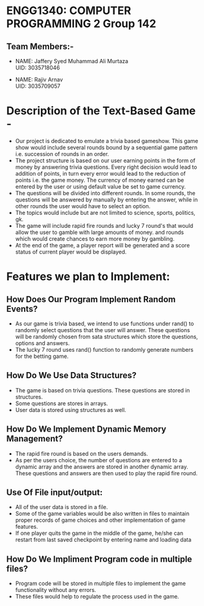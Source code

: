# ENGG1340: COMPUTER PROGRAMMING 2                                                 Group 142

## Team Members:-

* NAME: Jaffery Syed Muhammad Ali Murtaza   
  UID:  3035718046
  
* NAME: Rajiv Arnav   
  UID:  3035709057

# Description of the Text-Based Game -

* Our project is dedicated to emulate a trivia based gameshow. This game show would include several rounds bound by a sequential game     pattern i.e. succession of rounds in an order.
* The project structure is based on our user earning points in the form of money by answering trivia questions. 
  Every right decision would lead to addition of points, in turn every error would lead to the reduction of points i.e. the game money. 
  The currency of money earned can be entered by the user or using default value be set to game currency.
* The questions will be divided into different rounds. 
  In some rounds, the questions will be answered by manually by entering the answer, while in other rounds the user would have to select   an option.
* The topics would include but are not limited to science, sports, politics, gk. 
* The game will include rapid fire rounds and lucky 7 round's that would allow the user to gamble with large amounts of money.
  and rounds which would create chances to earn more money by gambling.
* At the end of the game, a player report will be generated and a score status of current player would be displayed.

# Features we plan to Implement:

## How Does Our Program Implement Random Events?
* As our game is trivia based, we intend to use functions under rand() to randomly select questions that the user will answer.
  These questions will be randomly chosen from sata structures which store the questions, options and answers.
* The lucky 7 round uses rand() function to randomly generate numbers for the betting game.

## How Do We Use Data Structures?
 * The game is based on trivia questions. These questions are stored in structures.
 * Some questions are stores in arrays.
 * User data is stored using structures as well.

## How Do We Implement Dynamic Memory Management?
 * The rapid fire round is based on the users demands.
 * As per the users choice, the number of questions are entered to a dynamic array and the answers are stored in another dynamic array. 
   These questions and answers are then used to play the rapid fire round.

## Use Of File input/output:
 * All of the user data is stored in a file.
 * Some of the game variables would be also written in files to maintain proper records of game choices and other implementation of game    features.
 * If one player quits the game in the middle of the game, he/she can restart from last saved checkpoint by entering name and loading      data

## How Do We Impliment Program code in multiple files?
 * Program code will be stored in multiple files to implement the game functionality without any errors.
 * These files would help to regulate the process used in the game.

